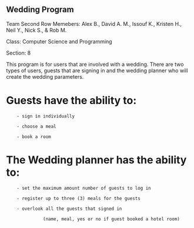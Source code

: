 ## Wedding Program
Team Second Row
Memebers: Alex B., David A. M., Issouf K., Kristen H., Neil Y., Nick S., & Rob M.

Class: Computer Science and Programming

Section: 8

This program is for users that are involved with a wedding. There are two types of users, guests that are signing in and the wedding planner who will create the wedding parameters.

 # Guests have the ability to:
  
        - sign in individually
        
        - choose a meal
        
        - book a room 
        
        
 # The Wedding planner has the ability to:
  
        - set the maximum amount number of guests to log in 
        
        - register up to three (3) meals for the guests
        
        - overlook all the guests that signed in 
        
                  (name, meal, yes or no if guest booked a hotel room)
